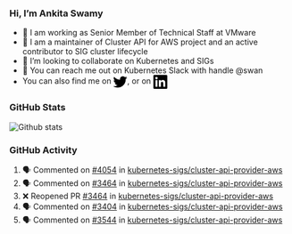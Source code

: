 ### Hi, I’m Ankita Swamy

- 💼 I am working as Senior Member of Technical Staff at VMware
- 👀 I am a maintainer of Cluster API for AWS project and an active contributor to SIG cluster lifecycle
- 💞️ I’m looking to collaborate on Kubernetes and SIGs
- 💬 You can reach me out on Kubernetes Slack with handle @swan
- You can also find me on <a href="https://twitter.com/SwamyAnkita" target="blank"><img align="center" src="https://raw.githubusercontent.com/Ankitasw/Ankitasw/master/svg/twitter.svg" alt="Ankitasw" height="25" width="25" color="#1DA1f2" /></a>, or on <a href="https://www.linkedin.com/in/Ankitaswamy/" target="blank"><img align="center" src="https://raw.githubusercontent.com/Ankitasw/Ankitasw/master/svg/linkedin.svg" alt="Ankitasw" height="25" width="25" /></a>

### GitHub Stats
![Github stats](https://github-readme-stats.vercel.app/api?username=Ankitasw&count_private=true&show_icons=true&theme=tokyonight)

### GitHub Activity 
<!--START_SECTION:activity-->
1. 🗣 Commented on [#4054](https://github.com/kubernetes-sigs/cluster-api-provider-aws/issues/4054) in [kubernetes-sigs/cluster-api-provider-aws](https://github.com/kubernetes-sigs/cluster-api-provider-aws)
2. 🗣 Commented on [#3464](https://github.com/kubernetes-sigs/cluster-api-provider-aws/issues/3464) in [kubernetes-sigs/cluster-api-provider-aws](https://github.com/kubernetes-sigs/cluster-api-provider-aws)
3. ❌ Reopened PR [#3464](https://github.com/kubernetes-sigs/cluster-api-provider-aws/pull/3464) in [kubernetes-sigs/cluster-api-provider-aws](https://github.com/kubernetes-sigs/cluster-api-provider-aws)
4. 🗣 Commented on [#3404](https://github.com/kubernetes-sigs/cluster-api-provider-aws/issues/3404) in [kubernetes-sigs/cluster-api-provider-aws](https://github.com/kubernetes-sigs/cluster-api-provider-aws)
5. 🗣 Commented on [#3544](https://github.com/kubernetes-sigs/cluster-api-provider-aws/issues/3544) in [kubernetes-sigs/cluster-api-provider-aws](https://github.com/kubernetes-sigs/cluster-api-provider-aws)
<!--END_SECTION:activity-->
